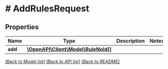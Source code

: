 # # AddRulesRequest

## Properties

Name | Type | Description | Notes
------------ | ------------- | ------------- | -------------
**add** | [**\OpenAPI\Client\Model\RuleNoId[]**](RuleNoId.md) |  |

[[Back to Model list]](../../README.md#models) [[Back to API list]](../../README.md#endpoints) [[Back to README]](../../README.md)
